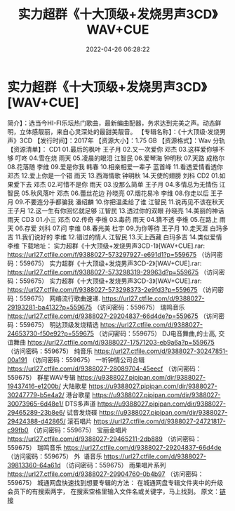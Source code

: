 ﻿---
title: 实力超群《十大顶级+发烧男声3CD》WAV+CUE
date: 2022-04-26 06:28:22
categories: WAV车载音乐、镜像
tags: 国语流行
---
# 实力超群《十大顶级+发烧男声3CD》[WAV+CUE]

简介】：选当今HI-FI乐坛热门歌曲，最新编曲配器，务求达到完美之声。动态鲜明，立体感靓丽，来自心灵深处的最甜美靓音。
【专辑名称】：《十大顶级·发烧男声》3CD
【发行时间】：2017年
【资源大小】：1.75 GB
【资源格式】：Wav 分轨
【资源清单】：
CD1
01.最后的枫叶 王子月
02.又一次爱你 邓杰
03.这样爱你够不够 叮咚
04.雪在烧 雨天
05.凌晨的眼泪 江智民
06.爱琴海 钟明秋
07.天路 成格尔
08.花落随 李维
09.爱是你我 韩春
10.相亲相爱一辈子 蓝首峰
11.看透爱情看透你 邓杰
12.爱上你是一个错 雨天
13.西海情歌 钟明秋
14.天使的翅膀 刘科
CD2
01.如果爱下去 邓杰
02.可惜不是你 雨天
03.没那么简单 王子月
04.多情总为无情伤 江智民
05.秋风落叶 邓杰
06.蕾丝花边 孙晓亮
07.烟花易冷 李维
08.你走以后 王子月
09.不要连分手都骗我 潘绍麟
10.你把温柔给了谁 江智民
11.说再见不该在秋天 王子月
12.这一生有你回忆就足够 江智民
13.透过你的双眼 孙晓亮
14.美丽的神话 雨天
CD3
01.小三 邓杰
02.传奇 李维
03.毒药 雨天
04.猜不透 李维
05.在路上 雨天
06.存爱 刘科
07.问 李维
08.春光美 杜宇
09.为你等待 王子月
10.走天涯 白玛多吉
11.我们说好的 李维
12.错过的情人 江智民
13.天上西藏 白玛多吉
14.类似爱情 李维
下载地址：
实力超群《十大顶级+发烧男声3CD-1》[WAV+CUE].rar: https://url27.ctfile.com/f/9388027-573297927-e691d1?p=559675
（访问密码：559675）
实力超群《十大顶级+发烧男声3CD-2》[WAV+CUE].rar: https://url27.ctfile.com/f/9388027-573298319-29963d?p=559675
（访问密码：559675）
实力超群《十大顶级+发烧男声3CD-3》[WAV+CUE].rar: https://url27.ctfile.com/f/9388027-573298373-2e9fd3?p=559675
（访问密码：559675）
网络流行歌曲速递.
https://url27.ctfile.com/d/9388027-29193281-ba4132?p=559675
（访问密码：559675）
瑞鸣音乐
https://url27.ctfile.com/d/9388027-29204837-66d4de?p=559675
（访问密码：559675）
明达顶级发烧精选
https://url27.ctfile.com/d/9388027-24653730-f50e92?p=559675
（访问密码：559675）
DJ电音舞曲,的士高, 交谊舞曲
https://url27.ctfile.com/d/9388027-17571203-eb9a6a?p=559675
（访问密码：559675）
纯音乐
https://url27.ctfile.com/d/9388027-30247851-00a191
（访问密码：559675）
一听钟情公司合辑
https://url27.ctfile.com/d/9388027-28089704-45eecf
（访问密码：559675）
群星WAV专辑
https://u9388027.pipipan.com/dir/9388027-19437416-e1200b/
大陆歌星
https://u9388027.pipipan.com/dir/9388027-30247779-b5e4a2/
港台歌星
https://u9388027.pipipan.com/dir/9388027-30073965-6d48e1/
DTS多声道
https://u9388027.pipipan.com/dir/9388027-29465289-23b8e6/
试音发烧碟
https://u9388027.pipipan.com/dir/9388027-29424388-d42865/
滚石唱片
https://url27.ctfile.com/d/9388027-24721817-c99fb0
（访问密码：559675）
宝丽金唱片
https://url27.ctfile.com/d/9388027-29465211-2db889
（访问密码：559675）
瑞鸣音乐
https://url27.ctfile.com/d/9388027-29204837-66d4de
（访问密码：559675）
外  语音乐
https://url27.ctfile.com/d/9388027-39813360-64a61d
（访问密码：559675）
雨果唱片系列
https://url27.ctfile.com/d/9388027-29904760-0b4b97
（访问密码：559675）
城通网盘快速找到想要专辑的方法：
在城通网盘专辑文件夹中的升级会员下的有搜索两字，
在搜索空格里输入文件名或关键字，马上找到。
原文：[链接](https://blog.sina.com.cn/s/blog_1647c7e7601030wuy.html)